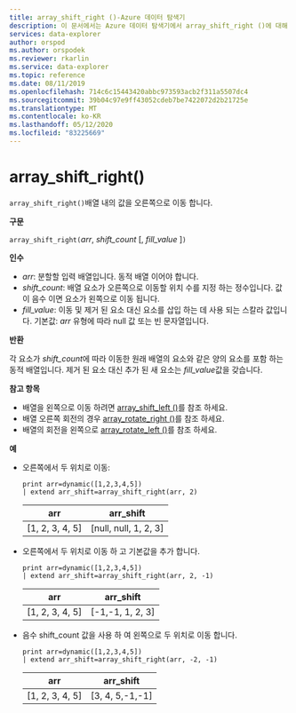 ```yaml
---
title: array_shift_right ()-Azure 데이터 탐색기
description: 이 문서에서는 Azure 데이터 탐색기에서 array_shift_right ()에 대해 설명 합니다.
services: data-explorer
author: orspod
ms.author: orspodek
ms.reviewer: rkarlin
ms.service: data-explorer
ms.topic: reference
ms.date: 08/11/2019
ms.openlocfilehash: 714c6c15443420abbc973593acb2f311a5507dc4
ms.sourcegitcommit: 39b04c97e9ff43052cdeb7be7422072d2b21725e
ms.translationtype: MT
ms.contentlocale: ko-KR
ms.lasthandoff: 05/12/2020
ms.locfileid: "83225669"
---
```

# <a name="array_shift_right"></a>array_shift_right()

`array_shift_right()`배열 내의 값을 오른쪽으로 이동 합니다.

**구문**

`array_shift_right(`*arr*, *shift_count* [, *fill_value* ]`)`

**인수**

* *arr*: 분할할 입력 배열입니다. 동적 배열 이어야 합니다.
* *shift_count*: 배열 요소가 오른쪽으로 이동할 위치 수를 지정 하는 정수입니다. 값이 음수 이면 요소가 왼쪽으로 이동 됩니다.
* *fill_value*: 이동 및 제거 된 요소 대신 요소를 삽입 하는 데 사용 되는 스칼라 값입니다. 기본값: *arr* 유형에 따라 null 값 또는 빈 문자열입니다.

**반환**

각 요소가 *shift_count*에 따라 이동한 원래 배열의 요소와 같은 양의 요소를 포함 하는 동적 배열입니다. 제거 된 요소 대신 추가 된 새 요소는 *fill_value*값을 갖습니다.

**참고 항목**

* 배열을 왼쪽으로 이동 하려면 [array_shift_left ()](array_shift_leftfunction.md)를 참조 하세요.
* 배열 오른쪽 회전의 경우 [array_rotate_right ()](array_rotate_rightfunction.md)를 참조 하세요.
* 배열의 회전을 왼쪽으로 [array_rotate_left ()](array_rotate_leftfunction.md)를 참조 하세요.

**예**

* 오른쪽에서 두 위치로 이동:

    <!-- csl: https://help.kusto.windows.net:443/Samples -->
    ```kusto
    print arr=dynamic([1,2,3,4,5]) 
    | extend arr_shift=array_shift_right(arr, 2)
    ```
    
    |arr|arr_shift|
    |---|---|
    |[1, 2, 3, 4, 5]|[null, null, 1, 2, 3]|

* 오른쪽에서 두 위치로 이동 하 고 기본값을 추가 합니다.

    <!-- csl: https://help.kusto.windows.net:443/Samples -->
    ```kusto
    print arr=dynamic([1,2,3,4,5]) 
    | extend arr_shift=array_shift_right(arr, 2, -1)
    ```
    
    |arr|arr_shift|
    |---|---|
    |[1, 2, 3, 4, 5]|[-1,-1, 1, 2, 3]|


* 음수 shift_count 값을 사용 하 여 왼쪽으로 두 위치로 이동 합니다.

    <!-- csl: https://help.kusto.windows.net:443/Samples -->
    ```kusto
    print arr=dynamic([1,2,3,4,5]) 
    | extend arr_shift=array_shift_right(arr, -2, -1)
    ```
    
    |arr|arr_shift|
    |---|---|
    |[1, 2, 3, 4, 5]|[3, 4, 5,-1,-1]|
    